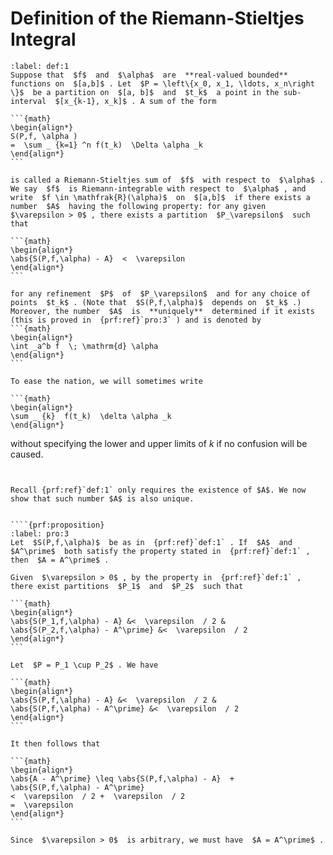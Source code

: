# Definition of the Riemann-Stieltjes Integral

````{prf:definition}
:label: def:1
Suppose that  $f$  and  $\alpha$  are  **real-valued bounded**  functions on  $[a,b]$ . Let  $P = \left\{x_0, x_1, \ldots, x_n\right \}$  be a partition on  $[a, b]$  and  $t_k$  a point in the sub-interval  $[x_{k-1}, x_k]$ . A sum of the form

```{math}
\begin{align*}
S(P,f, \alpha )
=  \sum _ {k=1} ^n f(t_k)  \Delta \alpha _k
\end{align*}
```

is called a Riemann-Stieltjes sum of  $f$  with respect to  $\alpha$ . We say  $f$  is Riemann-integrable with respect to  $\alpha$ , and write  $f \in \mathfrak{R}(\alpha)$  on  $[a,b]$  if there exists a number  $A$  having the following property: for any given  $\varepsilon > 0$ , there exists a partition  $P_\varepsilon$  such that

```{math}
\begin{align*}
\abs{S(P,f,\alpha) - A}  <  \varepsilon
\end{align*}
```

for any refinement  $P$  of  $P_\varepsilon$  and for any choice of points  $t_k$ . (Note that  $S(P,f,\alpha)$  depends on  $t_k$ .) Moreover, the number  $A$  is  **uniquely**  determined if it exists (this is proved in  {prf:ref}`pro:3` ) and is denoted by
```{math}
\begin{align*}
\int _a^b f  \; \mathrm{d} \alpha
\end{align*}
```
````

```{note}
To ease the nation, we will sometimes write

```{math}
\begin{align*}
\sum _ {k}  f(t_k)  \delta \alpha _k
\end{align*}
```

without specifying the lower and upper limits of  $k$  if no confusion will be caused.
```


Recall {prf:ref}`def:1` only requires the existence of $A$. We now show that such number $A$ is also unique.


````{prf:proposition}
:label: pro:3
Let  $S(P,f,\alpha)$  be as in  {prf:ref}`def:1` . If  $A$  and  $A^\prime$  both satisfy the property stated in  {prf:ref}`def:1` , then  $A = A^\prime$ .
````

````{prf:proof}
Given  $\varepsilon > 0$ , by the property in  {prf:ref}`def:1` , there exist partitions  $P_1$  and  $P_2$  such that

```{math}
\begin{align*}
\abs{S(P_1,f,\alpha) - A} &<  \varepsilon  / 2 &
\abs{S(P_2,f,\alpha) - A^\prime} &<  \varepsilon  / 2
\end{align*}
```

Let  $P = P_1 \cup P_2$ . We have

```{math}
\begin{align*}
\abs{S(P,f,\alpha) - A} &<  \varepsilon  / 2 &
\abs{S(P,f,\alpha) - A^\prime} &<  \varepsilon  / 2
\end{align*}
```

It then follows that

```{math}
\begin{align*}
\abs{A - A^\prime} \leq \abs{S(P,f,\alpha) - A}  +
\abs{S(P,f,\alpha) - A^\prime}
<  \varepsilon  / 2 +  \varepsilon  / 2
=  \varepsilon
\end{align*}
```

Since  $\varepsilon > 0$  is arbitrary, we must have  $A = A^\prime$ .
````
